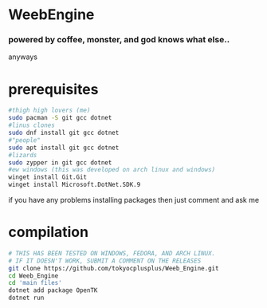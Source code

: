 # WeebEngine
### powered by coffee, monster, and god knows what else..
anyways
# prerequisites
```bash
#thigh high lovers (me)
sudo pacman -S git gcc dotnet
#linus clones
sudo dnf install git gcc dotnet
#"people"
sudo apt install git gcc dotnet
#lizards
sudo zypper in git gcc dotnet
#ew windows (this was developed on arch linux and windows)
winget install Git.Git
winget install Microsoft.DotNet.SDK.9
```
if you have any problems installing packages then just comment and ask me
# compilation
```bash
# THIS HAS BEEN TESTED ON WINDOWS, FEDORA, AND ARCH LINUX.
# IF IT DOESN'T WORK, SUBMIT A COMMENT ON THE RELEASES
git clone https://github.com/tokyocplusplus/Weeb_Engine.git
cd Weeb_Engine
cd 'main files'
dotnet add package OpenTK
dotnet run
```
